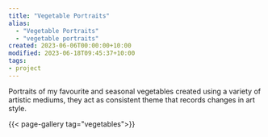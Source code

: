 ```yaml
---
title: "Vegetable Portraits"
alias:
  - "Vegetable Portraits"
  - "vegetable portraits"
created: 2023-06-06T00:00:00+10:00
modified: 2023-06-18T09:45:37+10:00
tags:
- project
---
```


Portraits of my favourite and seasonal vegetables created using a variety of artistic mediums, they act as consistent theme that records changes in art style.

{{< page-gallery tag="vegetables">}} 